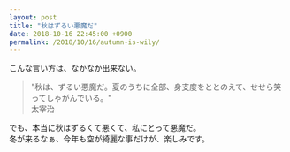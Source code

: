 ```yaml
---
layout: post
title: "秋はずるい悪魔だ"
date: 2018-10-16 22:45:00 +0900
permalink: /2018/10/16/autumn-is-wily/
---
```


こんな言い方は、なかなか出来ない。

> "秋は、ずるい悪魔だ。夏のうちに全部、身支度をととのえて、せせら笑ってしゃがんでいる。"  
> 太宰治

でも、本当に秋はずるくて悪くて、私にとって悪魔だ。  
冬が来るなぁ、今年も空が綺麗な事だけが、楽しみです。
